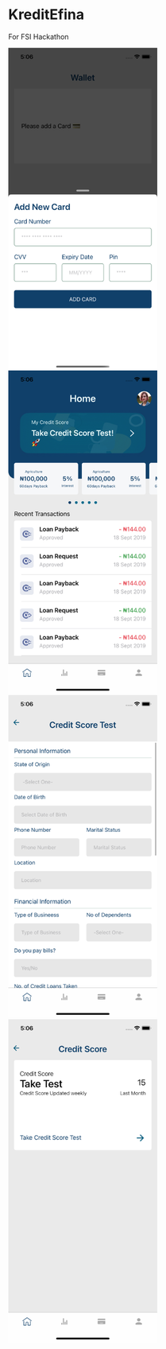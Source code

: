 # KreditEfina
For FSI Hackathon 

<img align='left'  src="https://github.com/1Soyebo/KreditEfina/blob/master/images/addcardview.png" width="300"/>
<img src="https://github.com/1Soyebo/KreditEfina/blob/master/images/borrowermainpage.png" width="300"/>
<img src="https://github.com/1Soyebo/KreditEfina/blob/master/images/creditscoretest.png" width="300"/>
<img src="https://github.com/1Soyebo/KreditEfina/blob/master/images/creditscorepage.png" width="300"/>
